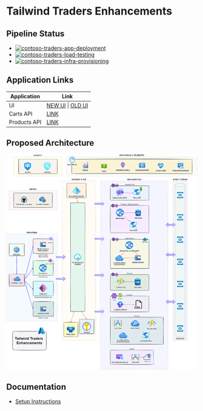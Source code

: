 # Tailwind Traders Enhancements

## Pipeline Status

* [![contoso-traders-app-deployment](https://github.com/CloudLabs-AI/TailwindTraders/actions/workflows/contoso-traders-app-deployment.yml/badge.svg)](https://github.com/CloudLabs-AI/TailwindTraders/actions/workflows/contoso-traders-app-deployment.yml)
* [![contoso-traders-load-testing](https://github.com/CloudLabs-AI/TailwindTraders/actions/workflows/contoso-traders-load-testing.yml/badge.svg)](https://github.com/CloudLabs-AI/TailwindTraders/actions/workflows/contoso-traders-load-testing.yml)
* [![contoso-traders-infra-provisioning](https://github.com/CloudLabs-AI/TailwindTraders/actions/workflows/contoso-traders-infra-provisioning.yml/badge.svg)](https://github.com/CloudLabs-AI/TailwindTraders/actions/workflows/contoso-traders-infra-provisioning.yml)

## Application Links

| Application  | Link                                                                                                   |
| ------------ | ------------------------------------------------------------------------------------------------------ |
| UI           | [NEW UI](https://www.contosotraders.com/) \| [OLD UI](https://tailwind-traders-ui111222.azureedge.net) |
| Carts API    | [LINK](https://tailwind-traders-carts111222.orangehill-9509f55e.eastus.azurecontainerapps.io/swagger/) |
| Products API | [LINK](http://tailwind-traders-products111222.eastus.cloudapp.azure.com/swagger/)                      |

## Proposed Architecture

![Proposed Architecture](./docs/architecture/tailwind-traders-enhancements.drawio.png)

## Documentation

* [Setup Instructions](./docs/setup-instructions.md)
